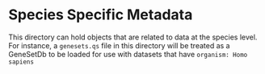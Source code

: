 # Species Specific Metadata

This directory can hold objects that are related to data at the species level.
For instance, a `genesets.qs` file in this directory will be treated as a
GeneSetDb to be loaded for use with datasets that have
`organism: Homo sapiens`
